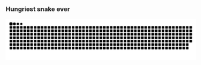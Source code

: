 ### Hungriest snake ever 
![snake gif](https://github.com/iuliagroza/iuliagroza/blob/output/github-contribution-grid-snake.svg)
